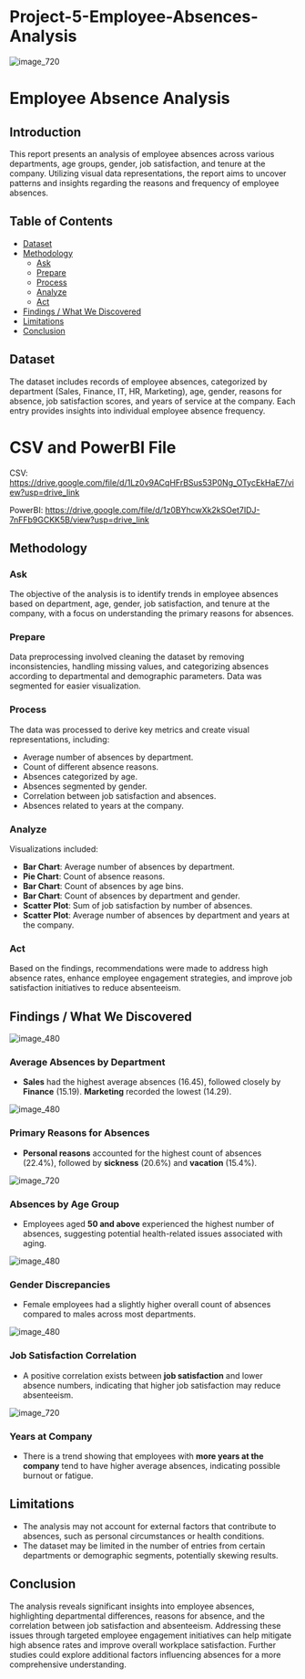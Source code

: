 # Project-5-Employee-Absences-Analysis

![image_720](https://github.com/user-attachments/assets/18b5968e-6b87-4644-a156-54afa19ba9ec)

# Employee Absence Analysis

## Introduction
This report presents an analysis of employee absences across various departments, age groups, gender, job satisfaction, and tenure at the company. Utilizing visual data representations, the report aims to uncover patterns and insights regarding the reasons and frequency of employee absences.

## Table of Contents
- [Dataset](#dataset)
- [Methodology](#methodology)
  - [Ask](#ask)
  - [Prepare](#prepare)
  - [Process](#process)
  - [Analyze](#analyze)
  - [Act](#act)
- [Findings / What We Discovered](#findings--what-we-discovered)
- [Limitations](#limitations)
- [Conclusion](#conclusion)

## Dataset
The dataset includes records of employee absences, categorized by department (Sales, Finance, IT, HR, Marketing), age, gender, reasons for absence, job satisfaction scores, and years of service at the company. Each entry provides insights into individual employee absence frequency.

# CSV and PowerBI File 

CSV: https://drive.google.com/file/d/1Lz0v9ACqHFrBSus53P0Ng_OTycEkHaE7/view?usp=drive_link

PowerBI: https://drive.google.com/file/d/1z0BYhcwXk2kSOet7IDJ-7nFFb9GCKK5B/view?usp=drive_link

## Methodology

### Ask
The objective of the analysis is to identify trends in employee absences based on department, age, gender, job satisfaction, and tenure at the company, with a focus on understanding the primary reasons for absences.

### Prepare
Data preprocessing involved cleaning the dataset by removing inconsistencies, handling missing values, and categorizing absences according to departmental and demographic parameters. Data was segmented for easier visualization.

### Process
The data was processed to derive key metrics and create visual representations, including:
- Average number of absences by department.
- Count of different absence reasons.
- Absences categorized by age.
- Absences segmented by gender.
- Correlation between job satisfaction and absences.
- Absences related to years at the company.

### Analyze
Visualizations included:
- **Bar Chart**: Average number of absences by department.
- **Pie Chart**: Count of absence reasons.
- **Bar Chart**: Count of absences by age bins.
- **Bar Chart**: Count of absences by department and gender.
- **Scatter Plot**: Sum of job satisfaction by number of absences.
- **Scatter Plot**: Average number of absences by department and years at the company.

### Act
Based on the findings, recommendations were made to address high absence rates, enhance employee engagement strategies, and improve job satisfaction initiatives to reduce absenteeism.

## Findings / What We Discovered


![image_480](https://github.com/user-attachments/assets/11a53707-b0e3-4917-88d6-a658f4efa09d)


### Average Absences by Department
- **Sales** had the highest average absences (16.45), followed closely by **Finance** (15.19). **Marketing** recorded the lowest (14.29).


![image_480](https://github.com/user-attachments/assets/1eb21925-7bb3-4c9c-9d55-25eca3624c04)


### Primary Reasons for Absences
- **Personal reasons** accounted for the highest count of absences (22.4%), followed by **sickness** (20.6%) and **vacation** (15.4%).


![image_720](https://github.com/user-attachments/assets/ab9be69e-e2dd-465e-9bd5-e464fdf8214d)

### Absences by Age Group
- Employees aged **50 and above** experienced the highest number of absences, suggesting potential health-related issues associated with aging.


![image_480](https://github.com/user-attachments/assets/14efd3a5-2783-47ff-ac45-3b00ff6bcddb)

### Gender Discrepancies
- Female employees had a slightly higher overall count of absences compared to males across most departments.

![image_480](https://github.com/user-attachments/assets/70154dba-4832-4275-be2b-199d1eb3c242)

### Job Satisfaction Correlation
- A positive correlation exists between **job satisfaction** and lower absence numbers, indicating that higher job satisfaction may reduce absenteeism.

![image_720](https://github.com/user-attachments/assets/4b78b5e1-c6da-4ae8-8f11-7a9ba7356f9d)

### Years at Company
- There is a trend showing that employees with **more years at the company** tend to have higher average absences, indicating possible burnout or fatigue.





## Limitations
- The analysis may not account for external factors that contribute to absences, such as personal circumstances or health conditions.
- The dataset may be limited in the number of entries from certain departments or demographic segments, potentially skewing results.

## Conclusion
The analysis reveals significant insights into employee absences, highlighting departmental differences, reasons for absence, and the correlation between job satisfaction and absenteeism. Addressing these issues through targeted employee engagement initiatives can help mitigate high absence rates and improve overall workplace satisfaction. Further studies could explore additional factors influencing absences for a more comprehensive understanding.
